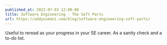 ```yaml
---
published_at: 2022-07-03 12:00:00
title: Software Engineering - The Soft Parts
url: https://addyosmani.com/blog/software-engineering-soft-parts/
---
```


Useful to reread as your progress in your SE career. As a sanity check and a to-do list.
